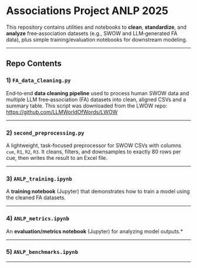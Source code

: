 # Associations Project ANLP 2025

This repository contains utilities and notebooks to **clean**, **standardize**, and **analyze** free‑association datasets (e.g., SWOW and LLM‑generated FA data), plus simple training/evaluation notebooks for downstream modeling.

---

## Repo Contents

### 1) `FA_data_Cleaning.py`
End‑to‑end **data cleaning pipeline** used to process human SWOW data and multiple LLM free‑association (FA) datasets into clean, aligned CSVs and a summary table.
This script was downloaded from the LWOW repo: https://github.com/LLMWorldOfWords/LWOW

---

### 2) `second_preprocessing.py`
A lightweight, task‑focused preprocessor for SWOW CSVs with columns `cue`, `R1`, `R2`, `R3`. It cleans, filters, and downsamples to exactly 80 rows per cue, then writes the result to an Excel file.

---

### 3) `ANLP_training.ipynb`
A **training notebook** (Jupyter) that demonstrates how to train a model using the cleaned FA datasets.

---

### 4) `ANLP_metrics.ipynb`
An **evaluation/metrics notebook** (Jupyter) for analyzing model outputs.*

---

### 5) `ANLP_benchmarks.ipynb`


---
